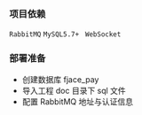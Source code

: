### 项目依赖
`RabbitMQ`
`MySQL5.7+ `
`WebSocket`

### 部署准备
* 创建数据库 fjace_pay
* 导入工程 doc 目录下 sql 文件
* 配置 RabbitMQ 地址与认证信息

